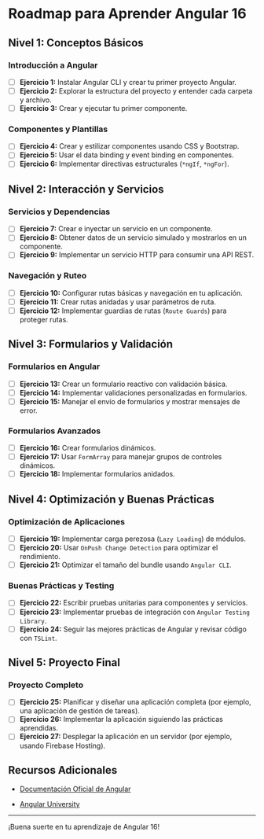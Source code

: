 # Roadmap para Aprender Angular 16

## Nivel 1: Conceptos Básicos

### Introducción a Angular
- [ ] **Ejercicio 1:** Instalar Angular CLI y crear tu primer proyecto Angular.
- [ ] **Ejercicio 2:** Explorar la estructura del proyecto y entender cada carpeta y archivo.
- [ ] **Ejercicio 3:** Crear y ejecutar tu primer componente.

### Componentes y Plantillas
- [ ] **Ejercicio 4:** Crear y estilizar componentes usando CSS y Bootstrap.
- [ ] **Ejercicio 5:** Usar el data binding y event binding en componentes.
- [ ] **Ejercicio 6:** Implementar directivas estructurales (`*ngIf`, `*ngFor`).

## Nivel 2: Interacción y Servicios

### Servicios y Dependencias
- [ ] **Ejercicio 7:** Crear e inyectar un servicio en un componente.
- [ ] **Ejercicio 8:** Obtener datos de un servicio simulado y mostrarlos en un componente.
- [ ] **Ejercicio 9:** Implementar un servicio HTTP para consumir una API REST.

###  Navegación y Ruteo
- [ ] **Ejercicio 10:** Configurar rutas básicas y navegación en tu aplicación.
- [ ] **Ejercicio 11:** Crear rutas anidadas y usar parámetros de ruta.
- [ ] **Ejercicio 12:** Implementar guardias de rutas (`Route Guards`) para proteger rutas.

## Nivel 3: Formularios y Validación

### Formularios en Angular
- [ ] **Ejercicio 13:** Crear un formulario reactivo con validación básica.
- [ ] **Ejercicio 14:** Implementar validaciones personalizadas en formularios.
- [ ] **Ejercicio 15:** Manejar el envío de formularios y mostrar mensajes de error.

### Formularios Avanzados
- [ ] **Ejercicio 16:** Crear formularios dinámicos.
- [ ] **Ejercicio 17:** Usar `FormArray` para manejar grupos de controles dinámicos.
- [ ] **Ejercicio 18:** Implementar formularios anidados.

## Nivel 4: Optimización y Buenas Prácticas

### Optimización de Aplicaciones
- [ ] **Ejercicio 19:** Implementar carga perezosa (`Lazy Loading`) de módulos.
- [ ] **Ejercicio 20:** Usar `OnPush Change Detection` para optimizar el rendimiento.
- [ ] **Ejercicio 21:** Optimizar el tamaño del bundle usando `Angular CLI`.

### Buenas Prácticas y Testing
- [ ] **Ejercicio 22:** Escribir pruebas unitarias para componentes y servicios.
- [ ] **Ejercicio 23:** Implementar pruebas de integración con `Angular Testing Library`.
- [ ] **Ejercicio 24:** Seguir las mejores prácticas de Angular y revisar código con `TSLint`.

## Nivel 5: Proyecto Final

### Proyecto Completo
- [ ] **Ejercicio 25:** Planificar y diseñar una aplicación completa (por ejemplo, una aplicación de gestión de tareas).
- [ ] **Ejercicio 26:** Implementar la aplicación siguiendo las prácticas aprendidas.
- [ ] **Ejercicio 27:** Desplegar la aplicación en un servidor (por ejemplo, usando Firebase Hosting).

## Recursos Adicionales
- [Documentación Oficial de Angular](https://angular.io/docs)
<!-- - [Curso de Angular en YouTube por Academind](https://www.youtube.com/watch?v=htPYk6QxacQ) -->
- [Angular University](https://angular-university.io/)

---

¡Buena suerte en tu aprendizaje de Angular 16!
